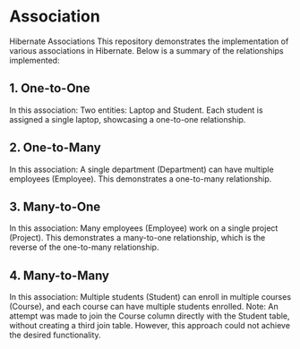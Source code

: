 # Association



Hibernate Associations
This repository demonstrates the implementation of various associations in Hibernate. Below is a summary of the relationships implemented:

<H2>1. One-to-One</H2>

<p>In this association:
Two entities: Laptop and Student.
Each student is assigned a single laptop, showcasing a one-to-one relationship.</p>
<H2>2. One-to-Many</H2>
<p>In this association:
A single department (Department) can have multiple employees (Employee).
This demonstrates a one-to-many relationship.</p>
<H2>3. Many-to-One</H2>
<p>In this association:
Many employees (Employee) work on a single project (Project).
This demonstrates a many-to-one relationship, which is the reverse of the one-to-many relationship.</p>
<H2>4. Many-to-Many</H2>
<p>In this association:
Multiple students (Student) can enroll in multiple courses (Course), and each course can have multiple students enrolled.
Note: An attempt was made to join the Course column directly with the Student table, without creating a third join table. However, this approach could not achieve the desired functionality.</p>
